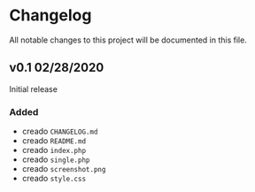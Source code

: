 # Changelog

All notable changes to this project will be documented in this file.

## v0.1 02/28/2020

Initial release

### Added

- creado `CHANGELOG.md`
- creado `README.md`
- creado `index.php`
- creado `single.php`
- creado `screenshot.png`
- creado `style.css`


